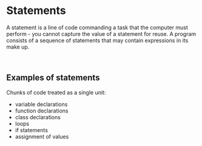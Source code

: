 # Statements

A statement is a line of code commanding a task that the computer must perform - you cannot capture the value of a statement for reuse. A program consists of a sequence of statements that may contain expressions in its make up.

<br>

## Examples of statements 

Chunks of code treated as a single unit:    

- variable declarations
- function declarations
- class declarations
- loops
- if statements
- assignment of values
